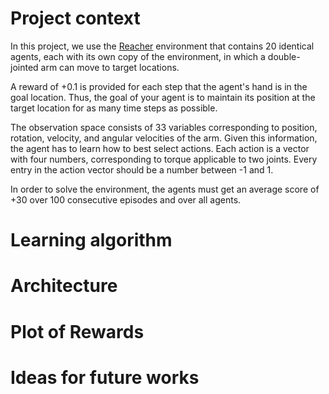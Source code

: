 # Project context

In this project, we use the [Reacher](https://github.com/Unity-Technologies/ml-agents/blob/master/docs/Learning-Environment-Examples.md#reacher) environment that contains 20 identical agents, each with its own copy of the environment, in which a double-jointed arm can move to target locations.

A reward of +0.1 is provided for each step that the agent's hand is in the goal location. Thus, the goal of your agent is to maintain its position at the target location for as many time steps as possible.

The observation space consists of 33 variables corresponding to position, rotation, velocity, and angular velocities of the arm. Given this information, the agent has to learn how to best select actions. Each action is a vector with four numbers, corresponding to torque applicable to two joints. Every entry in the action vector should be a number between -1 and 1.

In order to solve the environment, the agents must get an average score of +30 over 100 consecutive episodes and over all agents.

# Learning algorithm


# Architecture


# Plot of Rewards


# Ideas for future works
